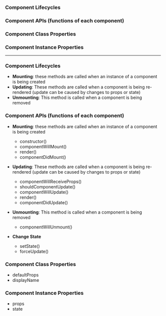 ### Component Lifecycles
### Component APIs (functions of each component)
### Component Class Properties
### Component Instance Properties

-----------------------------------

### Component Lifecycles
* **Mounting**: these methods are called when an instance of a component is being created
* **Updating**: These methods are called when a component is being re-rendered (update can be caused by changes to props or state)
* **Unmounting**: This method is called when a component is being removed

### Component APIs (functions of each component)
* **Mounting**: these methods are called when an instance of a component is being created
  * constructor()
  * componentWillMount()
  * render()
  * componentDidMount()
  
* **Updating**: These methods are called when a component is being re-rendered (update can be caused by changes to props or state)
  * componentWillReceiveProps()
  * shouldComponentUpdate()
  * componentWillUpdate()
  * render()
  * componentDidUpdate()
  
* **Unmounting**: This method is called when a component is being removed
  * componentWillUnmount()
  
* **Change State**
  * setState()
  * forceUpdate()
  
### Component Class Properties
  * defaultProps
  * displayName

### Component Instance Properties
  * props
  * state
  
  
  
  
  
  
  
  
  
  
  
  
  
  
  
  
  
  
